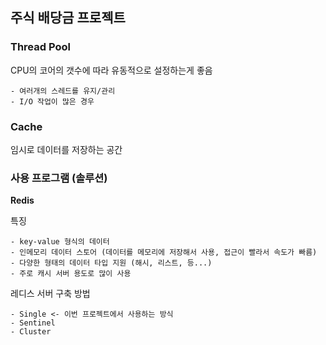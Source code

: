 ## 주식 배당금 프로젝트


### Thread Pool 
CPU의 코어의 갯수에 따라 유동적으로 설정하는게 좋음

    
    - 여러개의 스레드를 유지/관리
    - I/O 작업이 많은 경우


### Cache
임시로 데이터를 저장하는 공간

### 사용 프로그램 (솔루션)

**Redis**

특징

    - key-value 형식의 데이터
    - 인메모리 데이터 스토어 (데이터를 메모리에 저장해서 사용, 접근이 빨라서 속도가 빠름)
    - 다양한 형태의 데이터 타입 지원 (해시, 리스트, 등...)
    - 주로 캐시 서버 용도로 많이 사용

레디스 서버 구축 방법 

    - Single <- 이번 프로젝트에서 사용하는 방식
    - Sentinel
    - Cluster